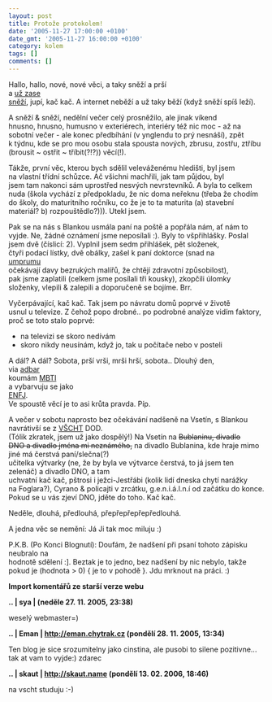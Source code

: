 ```yaml
---
layout: post
title: Protože protokolem!
date: '2005-11-27 17:00:00 +0100'
date_gmt: '2005-11-27 16:00:00 +0100'
category: kolem
tags: []
comments: []
---
```

<p>Hallo, hallo, nové, nové věci, a taky sněží a prší<br />
a <a href="http://www.deviantart.com/deviation/25703173/">už zase<br />
sněží</a>, jupí, kač kač. A internet neběží a už taky běží (když sněží spíš leží).</p>
<p>A sněží &amp; sněží, nedělní večer celý prosněžilo, ale jinak víkend<br />
hnusno, hnusno, humusno v exteriérech, interiéry též nic moc - až na<br />
sobotní večer - ale konec předbíhání (v ynglendu to prý nesnáší), zpět<br />
k týdnu, kde se pro mou osobu stala spousta nových, zbrusu, zostřu, ztříbu<br />
(brousit ~ ostřit ~ tříbit(?!?)) věcí(!).</p>
<p>Tákže, první věc, kterou bych sdělil veleváženému hledišti, byl jsem<br />
na vlastní třídní schůzce. Ač všichni machřili, jak tam půjdou, byl<br />
jsem tam nakonci sám uprostřed nesvých nevrstevníků. A byla to celkem<br />
nuda (škola vychází z předpokladu, že nic doma neřeknu (třeba že chodím<br />
do školy, do maturitního ročníku, co že je to ta maturita (a) stavební<br />
materiál? b) rozpouštědlo?))). Utekl jsem.</p>
<p>Pak se na nás s Blankou usmála paní na poště a popřála nám, ať nám to<br />
vyjde. Ne, žádné oznámení jsme neposílali :). Byly to všpřihlášky. Poslal<br />
jsem dvě (číslicí: 2). Vyplnil jsem sedm přihlášek, pět složenek,<br />
čtyři podací lístky, dvě obálky, zašel k paní doktorce (snad na<br />
<a href="http://www.vsup.cz">umprumu</a><br />
očekávají davy bezrukých malířů, že chtějí zdravotní způsobilost),<br />
pak jsme zaplatili (celkem jsme posílali tři kousky), zkopčili úlomky<br />
složenky, vlepili &amp; zalepili a doporučeně se bojíme. Brr.</p>
<p>Vyčerpávající, kač kač. Tak jsem po návratu domů poprvé v životě<br />
usnul u televize. Z čehož popo drobné.. po podrobné analýze vidím faktory,<br />
proč se toto stalo poprvé:</p>
<ul>
<li>na televizi se skoro nedívám</li>
<li>skoro nikdy neusínám, když jo, tak u počítače nebo v posteli</li>
</ul>
<p>A dál? A dál? Sobota, prší vrši, mrši hrší, sobota.. Dlouhý den,<br />
via <a href="http://adbar.bloguje.cz">adbar</a><br />
koumám <a href="http://www.gro.cz/osobnostni_test_mbti">MBTI</a><br />
a vybarvuju se jako<br />
<a href="http://www.gro.cz/osobnostni_test_mbti/index.php?text=ENFJ">ENFJ</a>.<br />
Ve spoustě věcí je to asi krůta pravda. Píp.</p>
<p>A večer v sobotu naprosto bez očekávání nadšeně na Vsetín, s Blankou<br />
navrátivší se z <a href="http://www.vscht.cz/homepage">VŠCHT</a> DOD.<br />
(Tólik zkratek, jsem už jako dospělý!) Na Vsetín na <del>Bublaninu, divadlo<br />
DNO a divadlo jména mi neznámého,</del> na divadlo Bublanina, kde hraje mimo jiné má čerstvá paní/slečna(?)<br />
učitelka výtvarky (ne, že by byla ve výtvarce čerstvá, to já jsem ten zelenáč) a divadlo DNO, a tam<br />
uchvatní kač kač, pštrosi i ježci-Jestřábi (kolik lidí dneska chytí narážky<br />
na Foglara?), Cyrano &amp; policajti v zrcátku, g.e.n.i.á.l.n.í od začátku do konce.<br />
Pokud se u vás zjeví DNO, jděte do toho. Kač kač.</p>
<p>Neděle, dlouhá, předlouhá, přepřepřepřepředlouhá.</p>
<p>A jedna věc se nemění: Já Ji tak moc miluju :)</p>
<p>P.K.B. (Po Konci Blognutí): Doufám, že nadšení při psaní tohoto zápisku neubralo na<br />
hodnotě sdělení :]. Beztak je to jedno, bez nadšení by nic nebylo, takže<br />
pokud je (hodnota > 0) { je to v pohodě }. Jdu mrknout na práci. :)</p>
<div class="import-komentaru">
<p><strong>Import komentářů ze starší verze webu</strong></p>
<div class="comment">
<p style="font-weight:bold"><span class="compredmet">..</span> | <span class="comname">sya</span> | (neděle&nbsp;27.&nbsp;11.&nbsp;2005,&nbsp;23:38)</p>
<p>weselý webmaster=) </p>
</div>
<div class="comment">
<p style="font-weight:bold"><span class="compredmet">..</span> | <span class="comname">Eman</span> |  <a href="http://eman.chytrak.cz">http://eman.chytrak.cz</a> (pondělí&nbsp;28.&nbsp;11.&nbsp;2005,&nbsp;13:34)</p>
<p>Ten blog je sice srozumitelny jako cinstina, ale pusobi to silene pozitivne... tak at vam to vyjde:) zdarec </p>
</div>
<div class="comment">
<p style="font-weight:bold"><span class="compredmet">..</span> | <span class="comname">skaut</span> |  <a href="http://skaut.name">http://skaut.name</a> (pondělí&nbsp;13.&nbsp;02.&nbsp;2006,&nbsp;18:46)</p>
<p>na vscht studuju :-) </p>
</div>
</div>

